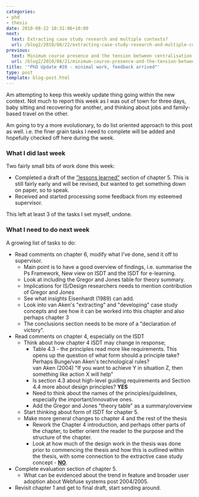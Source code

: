 ```yaml
---
categories:
- phd
- thesis
date: 2010-08-22 10:31:06+10:00
next:
  text: Extracting case study research and multiple contexts?
  url: /blog2/2010/08/22/extracting-case-study-research-and-multiple-contexts/
previous:
  text: Minimum course presence and the tension between centralisation and de-centralisation
  url: /blog2/2010/08/21/minimum-course-presence-and-the-tension-between-centralisation-and-de-centralisation/
title: '"PhD Update #28 - minimal work, feedback arrived"'
type: post
template: blog-post.html
---
```

Am attempting to keep this weekly update thing going within the new context. Not much to report this week as I was out of town for three days, baby sitting and recovering for another, and thinking about jobs and family-based travel on the other.

Am going to try a more evolutionary, to do list oriented approach to this post as well. i.e. the finer grain tasks I need to complete will be added and hopefully checked off here during the week.

### What I did last week

Two fairly small bits of work done this week:

- Completed a draft of the ["lessons learned"](/blog2/2010/08/19/lessons-learned-from-webfuse-2000-onwards/) section of chapter 5. 
    This is still fairly early and will be revised, but wanted to get something down on paper, so to speak.
- Received and started processing some feedback from my esteemed supervisor.

This left at least 3 of the tasks I set myself, undone.

### What I need to do next week

A growing list of tasks to do:

- Read comments on chapter 6, modify what I've done, send it off to supervisor.
    - Main point is to have a good overview of findings, i.e. summarise the Ps Framework, New view on ISDT and the ISDT for e-learning.
    - Look at including the Gregor and Jones table for theory summary.
    - Implications for IS/Design researchers needs to mention contribution of Gregor and Jones
    - See what insights Eisenhardt (1989) can add.
    - Look into van Aken's "extracting" and "developing" case study concepts and see how it can be worked into this chapter and also perhaps chapter 3
    - The conclusions section needs to be more of a "declaration of victory".
- Read comments on chapter 4, especially on the ISDT
    - Think about how chapter 4 ISDT may change in response;
        - Table 4.3 - the principles read more like requirements. This opens up the question of what form should a principle take? Perhaps Bunge/van Aken's technological rules?  
            van Aken (2004) "If you want to achieve Y in situation Z, then something like action X will help"
        - Is section 4.3 about high-level guiding requirements and Section 4.4 more about design principles? **YES**
        - Need to think about the names of the principles/guidelines, especially the important/innovative ones.
        - Add the Gregor and Jones "theory table" as a summary/overview
    - Start thinking about form of ISDT for chapter 5.
    - Make more general changes to chapter 4 and the rest of the thesis
        - Rework the Chapter 4 introduction, and perhaps other parts of the chapter, to better orient the reader to the purpose and the structure of the chapter.
        - Look at how much of the design work in the thesis was done prior to commencing the thesis and how this is outlined within the thesis, with some connection to the extractive case study concept - **[NO](/blog2/2010/08/22/extracting-case-study-research-and-multiple-contexts/)**.
- Complete evaluation section of chapter 5.
    - What can be evidenced about the trend in feature and broader user adoption about Webfuse systems post 2004/2005.
- Revisit chapter 1 and get to final draft, start sending around.